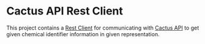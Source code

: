 # Cactus API Rest Client

This project contains a [Rest Client](https://github.com/muneeb706/cactus-rest-client/blob/main/src/main/java/com/example/cactusrestclient/CactusRestClient.java) for communicating with [Cactus API](https://cactus.nci.nih.gov/chemical/structure) to get given chemical identifier information in given representation.
